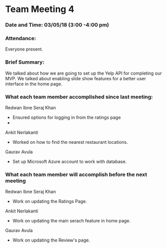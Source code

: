# Team Meeting 4

### Date and Time: 03/05/18 (3:00 -4:00 pm)


### Attendance: 
Everyone present.

### Brief Summary:

We talked about how we are going to set up the Yelp API for completing our MVP. We talked about enabling slide show features for a better user interface in the home page.

### What each team member accomplished since last meeting:

Redwan Ibne Seraj Khan
- Ensured options for logging in from the ratings page
-
Ankit Nerlakanti
- Worked on how to find the nearest restaurant locations.

Gaurav Avula
- Set up Microsoft Azure account to work with database.

### What each team member will accomplish before the next meeting

Redwan Ibne Seraj Khan
- Work on updating the Ratings Page.

Ankit Nerlakanti
- Work on updating the main serach feature in home page.

Gaurav Avula
- Work on updating the Review's page.

